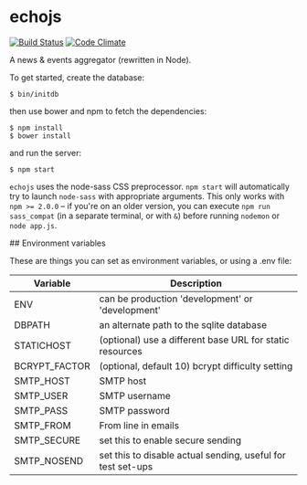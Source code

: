 # echojs

[![Build Status](https://travis-ci.org/takkaria/echojs.svg?branch=master)](https://travis-ci.org/takkaria/echojs)
[![Code Climate](https://codeclimate.com/github/takkaria/echojs/badges/gpa.svg)](https://codeclimate.com/github/takkaria/echojs)

A news &amp; events aggregator (rewritten in Node).

To get started, create the database:

	$ bin/initdb

then use bower and npm to fetch the dependencies:

	$ npm install
	$ bower install
	
and run the server:

	$ npm start

`echojs` uses the node-sass CSS preprocessor.  `npm start` will
automatically try to launch `node-sass` with appropriate arguments.
This only works with `npm >= 2.0.0` &ndash; if you're on an older
version, you can execute `npm run sass_compat` (in a separate terminal,
or with `&`) before running `nodemon` or `node app.js`.


## Environment variables

These are things you can set as environment variables, or using a .env file:

| Variable        | Description
| --------------- | -------------------------------------------------------------
| ENV             | can be production 'development' or 'development'
| DBPATH          | an alternate path to the sqlite database
| STATICHOST      | (optional) use a different base URL for static resources
| BCRYPT_FACTOR   | (optional, default 10) bcrypt difficulty setting
| SMTP_HOST       | SMTP host
| SMTP_USER       | SMTP username
| SMTP_PASS       | SMTP password
| SMTP_FROM       | From line in emails
| SMTP_SECURE     | set this to enable secure sending
| SMTP_NOSEND     | set this to disable actual sending, useful for test set-ups
